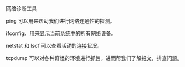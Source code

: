 网络诊断工具

ping 可以用来帮助我们进行网络连通性的探测。

ifconfig，用来显示当前系统中的所有网络设备。

netstat 和 lsof 可以查看活动的连接状况。

tcpdump 可以对各种奇怪的环境进行抓包，进而帮我们了解报文，排查问题。

